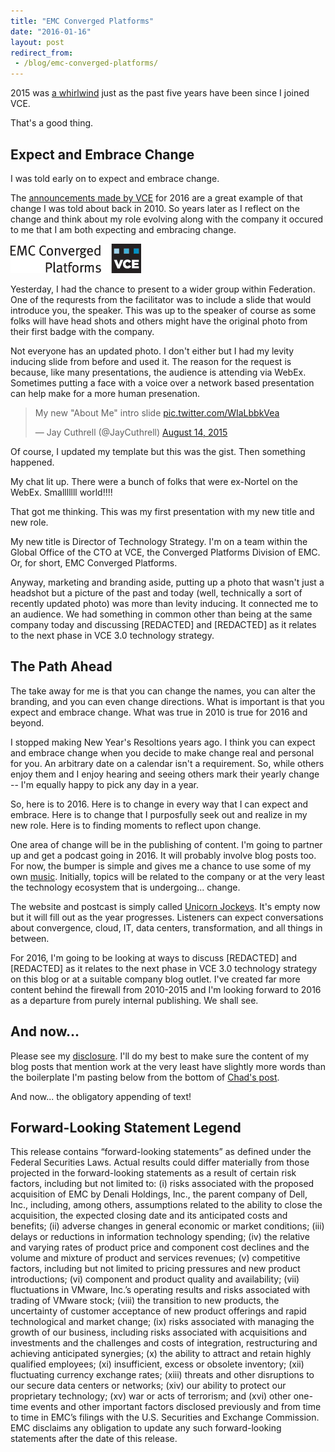 ```yaml
---
title: "EMC Converged Platforms"
date: "2016-01-16"
layout: post
redirect_from:
 - /blog/emc-converged-platforms/
---
```


2015 was [a whirlwind](/blog/my-fifth-year-at-vce/) just as the past five years have been since I joined VCE.

That's a good thing.

Expect and Embrace Change
-------------------------

I was told early on to expect and embrace change.

The [announcements made by VCE](http://www.vce.com/about/media/news?id=tcm:20-36801) for 2016 are a great example of that change I was told about back in 2010. So years later as I reflect on the change and think about my role evolving along with the company it occured to me that I am both expecting and embracing change.

[![EMC Converged Platforms](/images/vce-logo-text.png "EMC Converged Platforms")](http://www.vce.com/about/media/news?id=tcm:20-36801)

Yesterday, I had the chance to present to a wider group within Federation. One of the requrests from the facilitator was to include a slide that would introduce you, the speaker. This was up to the speaker of course as some folks will have head shots and others might have the original photo from their first badge with the company. 

Not everyone has an updated photo. I don't either but I had my levity inducing slide from before and used it. The reason for the request is because, like many presentations, the audience is attending via WebEx. Sometimes putting a face with a voice over a network based presentation can help make for a more human presenation. 

<blockquote class="twitter-tweet" lang="en"><p lang="en" dir="ltr">My new &quot;About Me&quot; intro slide <a href="http://t.co/WIaLbbkVea">pic.twitter.com/WIaLbbkVea</a></p>&mdash; Jay Cuthrell (@JayCuthrell) <a href="https://twitter.com/JayCuthrell/status/632228790807060480">August 14, 2015</a></blockquote>
<script async src="//platform.twitter.com/widgets.js" charset="utf-8"></script>

Of course, I updated my template but this was the gist. Then something happened.

My chat lit up. There were a bunch of folks that were ex-Nortel on the WebEx. Smalllllll world!!!!

That got me thinking. This was my first presentation with my new title and new role.

My new title is Director of Technology Strategy. I'm on a team within the Global Office of the CTO at VCE, the Converged Platforms Division of EMC. Or, for short, EMC Converged Platforms.

Anyway, marketing and branding aside, putting up a photo that wasn't just a headshot but a picture of the past and today (well, technically a sort of recently updated photo) was more than levity inducing. It connected me to an audience. We had something in common other than being at the same company today and discussing [REDACTED] and [REDACTED] as it relates to the next phase in VCE 3.0 technology strategy.

The Path Ahead
--------------

The take away for me is that you can change the names, you can alter the branding, and you can even change directions. What is important is that you expect and embrace change. What was true in 2010 is true for 2016 and beyond.

I stopped making New Year's Resoltions years ago. I think you can expect and embrace change when you decide to make change real and personal for you. An arbitrary date on a calendar isn't a requirement. So, while others enjoy them and I enjoy hearing and seeing others mark their yearly change -- I'm equally happy to pick any day in a year.

So, here is to 2016. Here is to change in every way that I can expect and embrace. Here is to change that I purposfully seek out and realize in my new role. Here is to finding moments to reflect upon change.

One area of change will be in the publishing of content. I'm going to partner up and get a podcast going in 2016. It will probably involve blog posts too. For now, the bumper is simple and gives me a chance to use some of my own [music](/music/). Initially, topics will be related to the company or at the very least the technology ecosystem that is undergoing... change.

The website and postcast is simply called [Unicorn Jockeys](http://unicornjockeys.com/). It's empty now but it will fill out as the year progresses. Listeners can expect conversations about convergence, cloud, IT, data centers, transformation, and all things in between.

<script src="https://www.buzzsprout.com/51963/335053-unicorn-jockeys-bumper.js?player=small" type="text/javascript" charset="utf-8"></script>

For 2016, I'm going to be looking at ways to discuss [REDACTED] and [REDACTED] as it relates to the next phase in VCE 3.0 technology strategy on this blog or at a suitable company blog outlet. I've created far more content behind the firewall from 2010-2015 and I'm looking forward to 2016 as a departure from purely internal publishing. We shall see.

And now...
----------

Please see my [disclosure](/disclosure). I'll do my best to make sure the content of my blog posts that mention work at the very least have slightly more words than the boilerplate I'm pasting below from the bottom of [Chad's post](http://virtualgeek.typepad.com/virtual_geek/2016/01/platforms-end-game-for-it.html). 

And now... the obligatory appending of text! 

Forward-Looking Statement Legend
--------------------------------

This release contains “forward-looking statements” as defined under the Federal Securities Laws. Actual results could differ materially from those projected in the forward-looking statements as a result of certain risk factors, including but not limited to: (i) risks associated with the proposed acquisition of EMC by Denali Holdings, Inc., the parent company of Dell, Inc., including, among others, assumptions related to the ability to close the acquisition, the expected closing date and its anticipated costs and benefits; (ii) adverse changes in general economic or market conditions; (iii) delays or reductions in information technology spending; (iv) the relative and varying rates of product price and component cost declines and the volume and mixture of product and services revenues; (v) competitive factors, including but not limited to pricing pressures and new product introductions; (vi) component and product quality and availability; (vii) fluctuations in VMware, Inc.’s operating results and risks associated with trading of VMware stock; (viii) the transition to new products, the uncertainty of customer acceptance of new product offerings and rapid technological and market change; (ix) risks associated with managing the growth of our business, including risks associated with acquisitions and investments and the challenges and costs of integration, restructuring and achieving anticipated synergies; (x) the ability to attract and retain highly qualified employees; (xi) insufficient, excess or obsolete inventory; (xii) fluctuating currency exchange rates; (xiii) threats and other disruptions to our secure data centers or networks; (xiv) our ability to protect our proprietary technology; (xv) war or acts of terrorism; and (xvi) other one-time events and other important factors disclosed previously and from time to time in EMC’s filings with the U.S. Securities and Exchange Commission. EMC disclaims any obligation to update any such forward-looking statements after the date of this release.
